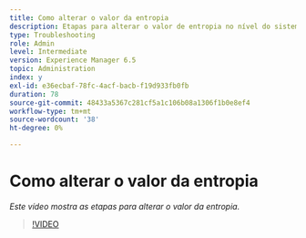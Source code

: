 ```yaml
---
title: Como alterar o valor da entropia
description: Etapas para alterar o valor de entropia no nível do sistema operacional
type: Troubleshooting
role: Admin
level: Intermediate
version: Experience Manager 6.5
topic: Administration
index: y
exl-id: e36ecbaf-78fc-4acf-bacb-f19d933fb0fb
duration: 78
source-git-commit: 48433a5367c281cf5a1c106b08a1306f1b0e8ef4
workflow-type: tm+mt
source-wordcount: '38'
ht-degree: 0%

---
```


# Como alterar o valor da entropia

*Este vídeo mostra as etapas para alterar o valor da entropia.*

>[!VIDEO](https://video.tv.adobe.com/v/335494?quality=12&learn=on)
